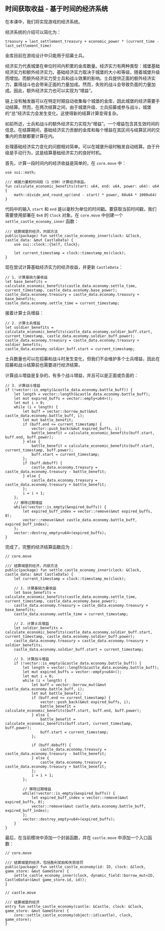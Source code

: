 ## 时间获取收益 - 基于时间的经济系统

在本课中，我们将实现游戏的经济系统。

经济系统的介绍可以简化为：

```
treasury = last_settlement_treasury + economic_power * (current_time - last_settlement_time)
```

金库目前在游戏设计中只能用于招募士兵。

经济实力代表城堡在单位时间内积累的金库数量。经济实力有两种类型：城堡基础经济实力和额外经济实力。基础经济实力取决于城堡的大小和等级，随着城堡升级而增加。而额外经济实力受士兵和战斗效果的影响。士兵提供正面的额外经济实力，赢得战斗也会带来正面的力量加成。然而，失败的战斗会导致负面的力量加成。因此，额外经济实力也可以实现为“增益”。

链上没有触发器可以在特定时期自动收集每个城堡的金库，因此城堡的经济需要手动结算。然而，在两次结算之间，由于城堡升级、士兵招募或参与战斗，城堡的“总”经济实力会发生变化。这使得新的结算计算变得复杂。

如前所述，士兵和战斗的额外经济实力实现为“增益”。一个增益包含其生效时间的信息。在结算期间，基础经济实力贡献的金库和每个增益在其区间与结算区间的交集内的贡献都要计算在内。

处理基础经济实力变化的问题相对简单。可以在城堡升级时触发自动结算。由于升级是手动行为，这是结算基础经济实力的良好时机。

首先，计算一段时间内的经济收益是简单的，在 `core.move` 中：

```move
use sui::math;

/// 根据力量和时间段（1 分钟）计算经济收益。
fun calculate_economic_benefits(start: u64, end: u64, power: u64): u64 {
    math::divide_and_round_up((end - start) * power, 60u64 * 1000u64)
}
```

代码中的输入 `start` 和 `end` 是以毫秒为单位的时间戳。要获取当前时间戳，我们需要使用部署在 `0x6` 的 `Clock` 对象。在 `core.move` 中创建一个 `settle_castle_economy_inner` 函数：

```move
/// 结算城堡的经济，内部方法
public(package) fun settle_castle_economy_inner(clock: &Clock, castle_data: &mut CastleData) {
    use sui::clock::{Self, Clock};

    let current_timestamp = clock::timestamp_ms(clock);
}
```

现在尝试计算基础经济实力的经济收益，并更新 `CastleData`：

```move
// 1. 计算基础力量收益
let base_benefits = calculate_economic_benefits(castle_data.economy.settle_time, current_timestamp, castle_data.economy.base_power);
castle_data.economy.treasury = castle_data.economy.treasury + base_benefits;
castle_data.economy.settle_time = current_timestamp;
```

接着计算士兵增益：

```move
// 2. 计算士兵增益
let soldier_benefits = calculate_economic_benefits(castle_data.economy.soldier_buff.start, current_timestamp, castle_data.economy.soldier_buff.power);
castle_data.economy.treasury = castle_data.economy.treasury + soldier_benefits;
castle_data.economy.soldier_buff.start = current_timestamp;
```

士兵数量也可以在招募和战斗时发生变化，但我们不会维护多个士兵增益，因此在招募和战斗结算前也需要进行经济结算。

计算战斗增益是复杂的，有多个战斗增益，并且可以是正面或负面的：

```move
// 3. 计算战斗增益
if (!vector::is_empty(&castle_data.economy.battle_buff)) {
    let length = vector::length(&castle_data.economy.battle_buff);
    let mut expired_buffs = vector::empty<u64>();
    let mut i = 0;
    while (i < length) {
        let buff = vector::borrow_mut(&mut castle_data.economy.battle_buff, i);
        let mut battle_benefit;
        if (buff.end <= current_timestamp) {
            vector::push_back(&mut expired_buffs, i);
            battle_benefit = calculate_economic_benefits(buff.start, buff.end, buff.power);
        } else {
            battle_benefit = calculate_economic_benefits(buff.start, current_timestamp, buff.power);
            buff.start = current_timestamp;
        };
        if (buff.debuff) {
            castle_data.economy.treasury = castle_data.economy.treasury - battle_benefit;
        } else {
            castle_data.economy.treasury = castle_data.economy.treasury + battle_benefit;
        };
        i = i + 1;
    };
    // 移除过期增益
    while(!vector::is_empty(&expired_buffs)) {
        let expired_buff_index = vector::remove(&mut expired_buffs, 0);
        vector::remove(&mut castle_data.economy.battle_buff, expired_buff_index);
    };
    vector::destroy_empty<u64>(expired_buffs);
}
```

完成了，完整的经济结算函数应为：

```move
// core.move

/// 结算城堡的经济，内部方法
public(package) fun settle_castle_economy_inner(clock: &Clock, castle_data: &mut CastleData) {
    let current_timestamp = clock::timestamp_ms(clock);

    // 1. 计算基础力量收益
    let base_benefits = calculate_economic_benefits(castle_data.economy.settle_time, current_timestamp, castle_data.economy.base_power);
    castle_data.economy.treasury = castle_data.economy.treasury + base_benefits;
    castle_data.economy.settle_time = current_timestamp;

    // 2. 计算士兵增益
    let soldier_benefits = calculate_economic_benefits(castle_data.economy.soldier_buff.start, current_timestamp, castle_data.economy.soldier_buff.power);
    castle_data.economy.treasury = castle_data.economy.treasury + soldier_benefits;
    castle_data.economy.soldier_buff.start = current_timestamp;

    // 3. 计算战斗增益
    if (!vector::is_empty(&castle_data.economy.battle_buff)) {
        let length = vector::length(&castle_data.economy.battle_buff);
        let mut expired_buffs = vector::empty<u64>();
        let mut i = 0;
        while (i < length) {
            let buff = vector::borrow_mut(&mut castle_data.economy.battle_buff, i);
            let mut battle_benefit;
            if (buff.end <= current_timestamp) {
                vector::push_back(&mut expired_buffs, i);
                battle_benefit = calculate_economic_benefits(buff.start, buff.end, buff.power);
            } else {
                battle_benefit = calculate_economic_benefits(buff.start, current_timestamp, buff.power);
                buff.start = current_timestamp;
            };

            if (buff.debuff) {
                castle_data.economy.treasury = castle_data.economy.treasury - battle_benefit;
            } else {
                castle_data.economy.treasury = castle_data.economy.treasury + battle_benefit;
            };
            i = i + 1;
        };

        // 移除过期增益
        while(!vector::is_empty(&expired_buffs)) {
            let expired_buff_index = vector::remove(&mut expired_buffs, 0);
            vector::remove(&mut castle_data.economy.battle_buff, expired_buff_index);
        };
        vector::destroy_empty<u64>(expired_buffs);
    }
}    
```

最后，在当前模块中添加一个封装函数，并在 `castle.move` 中添加一个入口函数：

```move
// core.move

/// 结算城堡的经济，包括胜利奖励和失败惩罚
public(package) fun settle_castle_economy(id: ID, clock: &Clock, game_store: &mut GameStore) {
    settle_castle_economy_inner(clock, dynamic_field::borrow_mut<ID, CastleData>(&mut game_store.id, id));
}

// castle.move

/// 结算城堡的经济
entry fun settle_castle_economy(castle: &Castle, clock: &Clock, game_store: &mut GameStore) {
    core::settle_castle_economy(object::id(castle), clock, game_store);
}
```